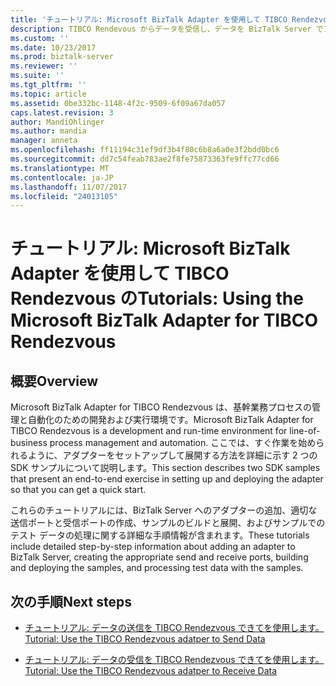 ```yaml
---
title: 'チュートリアル: Microsoft BizTalk Adapter を使用して TIBCO Rendezvous の |Microsoft ドキュメント'
description: TIBCO Rendevous からデータを受信し、データを BizTalk Server でアダプターを使用して TIBCO Rendevous に送信するためのステップ バイ ステップ ガイド
ms.custom: ''
ms.date: 10/23/2017
ms.prod: biztalk-server
ms.reviewer: ''
ms.suite: ''
ms.tgt_pltfrm: ''
ms.topic: article
ms.assetid: 0be332bc-1148-4f2c-9509-6f09a67da057
caps.latest.revision: 3
author: MandiOhlinger
ms.author: mandia
manager: anneta
ms.openlocfilehash: ff11194c31ef9df3b4f80c6b8a6a0e3f2bdd0bc6
ms.sourcegitcommit: dd7c54feab783ae2f8fe75873363fe9ffc77cd66
ms.translationtype: MT
ms.contentlocale: ja-JP
ms.lasthandoff: 11/07/2017
ms.locfileid: "24013105"
---
```

# <a name="tutorials-using-the-microsoft-biztalk-adapter-for-tibco-rendezvous"></a><span data-ttu-id="03de0-103">チュートリアル: Microsoft BizTalk Adapter を使用して TIBCO Rendezvous の</span><span class="sxs-lookup"><span data-stu-id="03de0-103">Tutorials: Using the Microsoft BizTalk Adapter for TIBCO Rendezvous</span></span>

## <a name="overview"></a><span data-ttu-id="03de0-104">概要</span><span class="sxs-lookup"><span data-stu-id="03de0-104">Overview</span></span>
<span data-ttu-id="03de0-105">Microsoft BizTalk Adapter for TIBCO Rendezvous は、基幹業務プロセスの管理と自動化のための開発および実行環境です。</span><span class="sxs-lookup"><span data-stu-id="03de0-105">Microsoft BizTalk Adapter for TIBCO Rendezvous is a development and run-time environment for line-of-business process management and automation.</span></span> <span data-ttu-id="03de0-106">ここでは、すぐ作業を始められるように、アダプターをセットアップして展開する方法を詳細に示す 2 つの SDK サンプルについて説明します。</span><span class="sxs-lookup"><span data-stu-id="03de0-106">This section describes two SDK samples that present an end-to-end exercise in setting up and deploying the adapter so that you can get a quick start.</span></span>  
  
 <span data-ttu-id="03de0-107">これらのチュートリアルには、BizTalk Server へのアダプターの追加、適切な送信ポートと受信ポートの作成、サンプルのビルドと展開、およびサンプルでのテスト データの処理に関する詳細な手順情報が含まれます。</span><span class="sxs-lookup"><span data-stu-id="03de0-107">These tutorials include detailed step-by-step information about adding an adapter to BizTalk Server, creating the appropriate send and receive ports, building and deploying the samples, and processing test data with the samples.</span></span>  
  
## <a name="next-steps"></a><span data-ttu-id="03de0-108">次の手順</span><span class="sxs-lookup"><span data-stu-id="03de0-108">Next steps</span></span>
  
-   [<span data-ttu-id="03de0-109">チュートリアル: データの送信を TIBCO Rendezvous できてを使用します。</span><span class="sxs-lookup"><span data-stu-id="03de0-109">Tutorial: Use the TIBCO Rendezvous adatper to Send Data</span></span>](../core/tutorial-using-the-biztalk-adapter-for-tibco-rendezvous-to-send-data.md)  
  
-   [<span data-ttu-id="03de0-110">チュートリアル: データの受信を TIBCO Rendezvous できてを使用します。</span><span class="sxs-lookup"><span data-stu-id="03de0-110">Tutorial: Use the TIBCO Rendezvous adatper to Receive Data</span></span>](../core/tutorial-using-the-biztalk-adapter-for-tibco-rendezvous-to-receive-data.md)